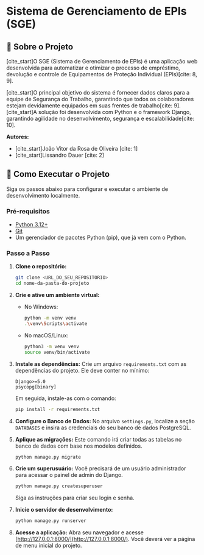 # Sistema de Gerenciamento de EPIs (SGE)

## 📖 Sobre o Projeto

[cite_start]O SGE (Sistema de Gerenciamento de EPIs) é uma aplicação web desenvolvida para automatizar e otimizar o processo de empréstimo, devolução e controle de Equipamentos de Proteção Individual (EPIs)[cite: 8, 9].

[cite_start]O principal objetivo do sistema é fornecer dados claros para a equipe de Segurança do Trabalho, garantindo que todos os colaboradores estejam devidamente equipados em suas frentes de trabalho[cite: 9]. [cite_start]A solução foi desenvolvida com Python e o framework Django, garantindo agilidade no desenvolvimento, segurança e escalabilidade[cite: 10].

**Autores:**
* [cite_start]João Vitor da Rosa de Oliveira [cite: 1]
* [cite_start]Lissandro Dauer [cite: 2]

## 🚀 Como Executar o Projeto

Siga os passos abaixo para configurar e executar o ambiente de desenvolvimento localmente.

### **Pré-requisitos**

* [Python 3.12+](https://www.python.org/downloads/)
* [Git](https://git-scm.com/downloads/)
* Um gerenciador de pacotes Python (pip), que já vem com o Python.

### **Passo a Passo**

1.  **Clone o repositório:**
    ```bash
    git clone <URL_DO_SEU_REPOSITORIO>
    cd nome-da-pasta-do-projeto
    ```

2.  **Crie e ative um ambiente virtual:**
    * No Windows:
        ```bash
        python -m venv venv
        .\venv\Scripts\activate
        ```
    * No macOS/Linux:
        ```bash
        python3 -m venv venv
        source venv/bin/activate
        ```

3.  **Instale as dependências:**
    Crie um arquivo `requirements.txt` com as dependências do projeto. Ele deve conter no mínimo:
    ```
    Django>=5.0
    psycopg[binary]
    ```
    Em seguida, instale-as com o comando:
    ```bash
    pip install -r requirements.txt
    ```

4.  **Configure o Banco de Dados:**
    No arquivo `settings.py`, localize a seção `DATABASES` e insira as credenciais do seu banco de dados PostgreSQL.

5.  **Aplique as migrações:**
    Este comando irá criar todas as tabelas no banco de dados com base nos modelos definidos.
    ```bash
    python manage.py migrate
    ```

6.  **Crie um superusuário:**
    Você precisará de um usuário administrador para acessar o painel de admin do Django.
    ```bash
    python manage.py createsuperuser
    ```
    Siga as instruções para criar seu login e senha.

7.  **Inicie o servidor de desenvolvimento:**
    ```bash
    python manage.py runserver
    ```

8.  **Acesse a aplicação:**
    Abra seu navegador e acesse [http://127.0.0.1:8000/](http://127.0.0.1:8000/). Você deverá ver a página de menu inicial do projeto.
